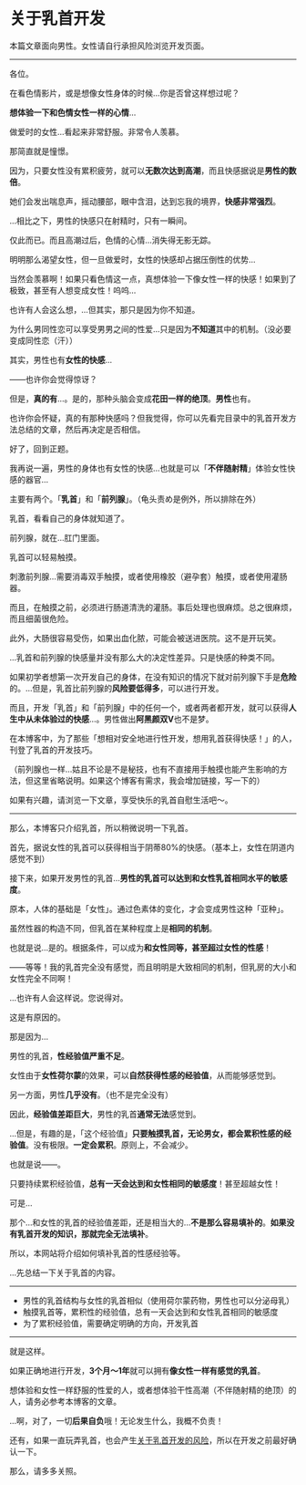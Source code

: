 # 关于乳首开发 [​](#关于乳首开发)

本篇文章面向男性。女性请自行承担风险浏览开发页面。

* * *

各位。

在看色情影片，或是想像女性身体的时候...你是否曾这样想过呢？

**想体验一下和色情女性一样的心情**...

做爱时的女性...看起来非常舒服。非常令人羡慕。

那简直就是憧憬。

因为，只要女性没有累积疲劳，就可以**无数次达到高潮**，而且快感据说是**男性的数倍**。

她们会发出喘息声，摇动腰部，眼中含泪，达到忘我的境界，**快感非常强烈**。

...相比之下，男性的快感只在射精时，只有一瞬间。

仅此而已。而且高潮过后，色情的心情...消失得无影无踪。

明明那么渴望女性，但一旦做爱时，女性的快感却占据压倒性的优势...

当然会羡慕啊！如果只看色情这一点，真想体验一下像女性一样的快感！如果到了极致，甚至有人想变成女性！呜呜...

也许有人会这么想，...但其实，那只是因为你不知道。

为什么男同性恋可以享受男男之间的性爱...只是因为**不知道**其中的机制。（没必要变成同性恋（汗））

其实，男性也有**女性的快感**...

——也许你会觉得惊讶？

但是，**真的有**...。是的，那种头脑会变成**花田一样的绝顶**。**男性**也有。

也许你会怀疑，真的有那种快感吗？但我觉得，你可以先看完目录中的乳首开发方法总结的文章，然后再决定是否相信。

好了，回到正题。

我再说一遍，男性的身体也有女性的快感...也就是可以「**不伴随射精**」体验女性快感的器官...

主要有两个。「**乳首**」和「**前列腺**」。（龟头责め是例外，所以排除在外）

乳首，看看自己的身体就知道了。

前列腺，就在...肛门里面。

乳首可以轻易触摸。

刺激前列腺...需要消毒双手触摸，或者使用橡胶（避孕套）触摸，或者使用灌肠器。

而且，在触摸之前，必须进行肠道清洗的灌肠。事后处理也很麻烦。总之很麻烦，而且细菌很危险。

此外，大肠很容易受伤，如果出血化脓，可能会被送进医院。这不是开玩笑。

...乳首和前列腺的快感量并没有那么大的决定性差异。只是快感的种类不同。

如果初学者想第一次开发自己的身体，在没有知识的情况下就对前列腺下手是**危险**的。...但是，乳首比前列腺的**风险要低得多**，可以进行开发。

而且，开发「乳首」和「前列腺」中的任何一个，或者两者都开发，就可以获得**人生中从未体验过的快感**...。男性做出**阿黑颜双V**也不是梦。

在本博客中，为了那些「想相对安全地进行性开发，想用乳首获得快感！」的人，刊登了乳首的开发技巧。

（前列腺也一样...姑且不论是不是秘技，也有不直接用手触摸也能产生影响的方法，但这里省略说明。如果这个博客有需求，我会增加链接，写一下的）

如果有兴趣，请浏览一下文章，享受快乐的乳首自慰生活吧～。

* * *

那么，本博客只介绍乳首，所以稍微说明一下乳首。

首先，据说女性的乳首可以获得相当于阴蒂80%的快感。（基本上，女性在阴道内感觉不到）

接下来，如果开发男性的乳首...**男性的乳首可以达到和女性乳首相同水平的敏感度**。

原本，人体的基础是「女性」。通过色素体的变化，才会变成男性这种「亚种」。

虽然性器的构造不同，但乳首在某种程度上是**相同的机制**。

也就是说...是的。根据条件，可以成为**和女性同等，甚至超过女性的性感**！

——等等！我的乳首完全没有感觉，而且明明是大致相同的机制，但乳房的大小和女性完全不同啊！

...也许有人会这样说。您说得对。

这是有原因的。

那是因为...

男性的乳首，**性经验值严重不足**。

女性由于**女性荷尔蒙**的效果，可以**自然获得性感的经验值**，从而能够感觉到。

另一方面，男性**几乎没有**。（也不是完全没有）

因此，**经验值差距巨大**，男性的乳首**通常无法**感觉到。

...但是，有趣的是，「这个经验值」**只要触摸乳首，无论男女，都会累积性感的经验值**。没有极限。**一定会累积**。原则上，不会减少。

也就是说——。

只要持续累积经验值，**总有一天会达到和女性相同的敏感度**！甚至超越女性！

可是...

那个...和女性的乳首的经验值差距，还是相当大的...**不是那么容易填补的**。**如果没有乳首开发的知识，那就完全无法填补**。

所以，本网站将介绍如何填补乳首的性感经验等。

...先总结一下关于乳首的内容。

* * *

+   男性的乳首结构与女性的乳首相似（使用荷尔蒙药物，男性也可以分泌母乳）
+   触摸乳首等，累积性的经验值，总有一天会达到和女性乳首相同的敏感度
+   为了累积经验值，需要确定明确的方向，开发乳首

* * *

就是这样。

如果正确地进行开发，**3个月～1年**就可以拥有**像女性一样有感觉的乳首**。

想体验和女性一样舒服的性爱的人，或者想体验干性高潮（不伴随射精的绝顶）的人，请务必参考本博客的文章。

...啊，对了，一切**后果自负**哦！无论发生什么，我概不负责！

还有，如果一直玩弄乳首，也会产生[关于乳首开发的风险](/nipple/kaihatsu+iki/page-10.html)，所以在开发之前最好确认一下。

那么，请多多关照。